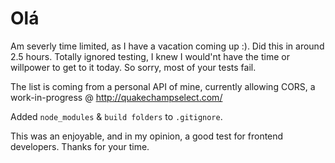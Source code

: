 # Olá

Am severly time limited, as I have a vacation coming up :).  Did this in around 2.5 hours.  Totally ignored testing, I knew I would'nt have the time or willpower to get to it today.  So sorry, most of your tests fail.

The list is coming from a personal API of mine, currently allowing CORS, a work-in-progress @ http://quakechampselect.com/

Added `node_modules` & `build folders` to `.gitignore`.

This was an enjoyable, and in my opinion, a good test for frontend developers.  Thanks for your time.

